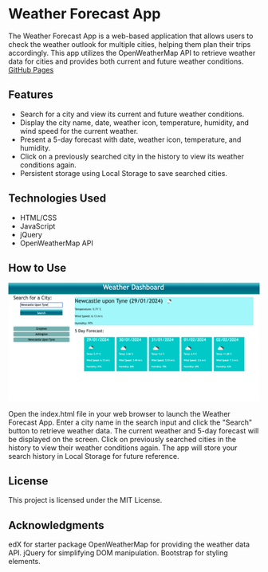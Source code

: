 # Weather Forecast App

The Weather Forecast App is a web-based application that allows users to check the weather outlook for multiple cities, helping them plan their trips accordingly. This app utilizes the OpenWeatherMap API to retrieve weather data for cities and provides both current and future weather conditions.
[GitHub Pages]()
## Features

- Search for a city and view its current and future weather conditions.  
- Display the city name, date, weather icon, temperature, humidity, and wind speed for the current weather.  
- Present a 5-day forecast with date, weather icon, temperature, and humidity.  
- Click on a previously searched city in the history to view its weather conditions again.  
- Persistent storage using Local Storage to save searched cities.

## Technologies Used

- HTML/CSS
- JavaScript
- jQuery
- OpenWeatherMap API

## How to Use

![screen](./assets/screen1.png)  

Open the index.html file in your web browser to launch the Weather Forecast App.
Enter a city name in the search input and click the "Search" button to retrieve weather data.
The current weather and 5-day forecast will be displayed on the screen.
Click on previously searched cities in the history to view their weather conditions again.
The app will store your search history in Local Storage for future reference.

## License

This project is licensed under the MIT License.

## Acknowledgments

edX for starter package
OpenWeatherMap for providing the weather data API.
jQuery for simplifying DOM manipulation.
Bootstrap for styling elements.
